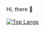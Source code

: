 Hi, there 👋<br><br>
[![Top Langs](https://github-readme-stats.vercel.app/api/top-langs/?username=KostaDokosic&theme=dark&show_icons=true)](https://github.com/anuraghazra/github-readme-stats)
